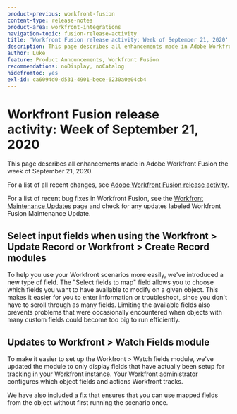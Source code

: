 ```yaml
---
product-previous: workfront-fusion
content-type: release-notes
product-area: workfront-integrations
navigation-topic: fusion-release-activity
title: 'Workfront Fusion release activity: Week of September 21, 2020'
description: This page describes all enhancements made in Adobe Workfront Fusion the week of September 21, 2020.
author: Luke
feature: Product Announcements, Workfront Fusion
recommendations: noDisplay, noCatalog
hidefromtoc: yes
exl-id: ca6094d0-d531-4901-bece-6230a0e04cb4
---
```

# Workfront Fusion release activity:&nbsp;Week of September 21, 2020

This page describes all enhancements made in Adobe Workfront Fusion the week of September 21, 2020.

For a list of all recent changes, see [Adobe Workfront Fusion release activity](/help/workfront-fusion/fusion-product-releases/fusion-release-activity.md).

For a list of recent bug fixes in Workfront Fusion, see the [Workfront Maintenance Updates](https://experienceleague.adobe.com/docs/workfront-known-issues/releases/current-updates.html) page and check for any updates labeled Workfront Fusion Maintenance Update.

## Select input fields when using the Workfront > Update Record or Workfront > Create Record modules

To help you use your Workfront scenarios more easily, we've introduced a new type of field. The "Select fields to map" field allows you to choose which fields you want to have available to modify on a given object. This makes it easier for you to enter information or troubleshoot, since you don't have to scroll through as many fields. Limiting the available fields also prevents problems that were occasionally encountered when objects with many custom fields could become too big to run efficiently.


## Updates to Workfront > Watch Fields module

To make it easier to set up the Workfront > Watch fields module, we've updated the module to only display fields that have actually been setup for tracking in your Workfront instance. Your Workfront administrator configures which object fields and actions Workfront tracks.

We have also included a fix that ensures that you can use mapped fields from the object without first running the scenario once.
